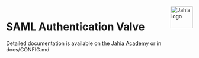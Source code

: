 <a href="https://www.jahia.com/">
    <img src="https://www.jahia.com/modules/jahiacom-templates/images/jahia-3x.png" alt="Jahia logo" title="Jahia" align="right" height="60" />
</a>

SAML Authentication Valve
================

Detailed documentation is available on the [Jahia Academy](https://academy.jahia.com/jahia/8_2/developer/authentication/installing-and-configuring-SAML2) or in docs/CONFIG.md

